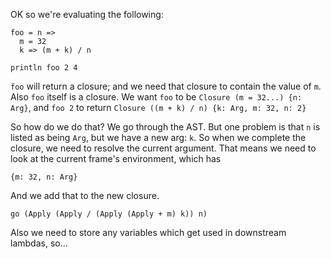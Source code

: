 OK so we're evaluating the following:

```
foo = n =>
  m = 32
  k => (m + k) / n

println foo 2 4
```

`foo` will return a closure; and we need that closure to contain the value of `m`. Also `foo` itself is a closure. We want `foo` to be `Closure (m = 32...) {n: Arg}`, and `foo 2` to return `Closure ((m + k) / n) {k: Arg, m: 32, n: 2}`

So how do we do that? We go through the AST. But one problem is that `n` is listed as being `Arg`, but we have a new arg: `k`. So when we complete the closure, we need to resolve the current argument. That means we need to look at the current frame's environment, which has

```
{m: 32, n: Arg}
```

And we add that to the new closure.

```
go (Apply (Apply / (Apply (Apply + m) k)) n)
```

Also we need to store any variables which get used in downstream lambdas, so...

